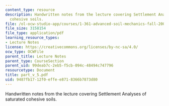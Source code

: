 ```yaml
---
content_type: resource
description: Handwritten notes from the lecture covering Settlement Analyses of saturated
  cohesive soils.
file: /ol-ocw-studio-app/courses/1-361-advanced-soil-mechanics-fall-2004/9487fb1712f0effee8718366b7873d80_part_v_5.pdf
file_size: 3158154
file_type: application/pdf
learning_resource_types:
- Lecture Notes
license: https://creativecommons.org/licenses/by-nc-sa/4.0/
ocw_type: OCWFile
parent_title: Lecture Notes
parent_type: CourseSection
parent_uid: 99deab7c-2eb5-f5cb-094c-48494c747796
resourcetype: Document
title: part_v_5.pdf
uid: 9487fb17-12f0-effe-e871-8366b7873d80
---
```

Handwritten notes from the lecture covering Settlement Analyses of saturated cohesive soils.